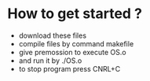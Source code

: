 # How to get started ?
- download these files
- compile files by command makefile
- give premossion to execute OS.o 
- and run it by ./OS.o
- to stop program press CNRL+C
